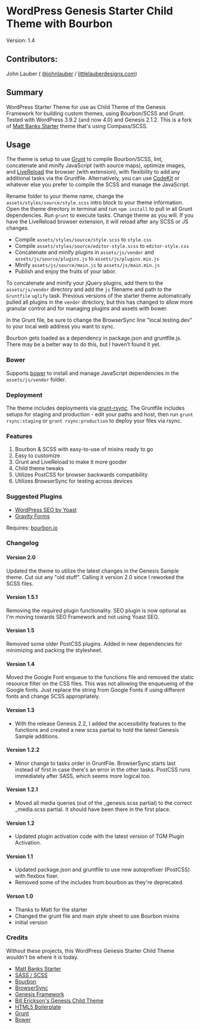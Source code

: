 # WordPress Genesis Starter Child Theme with Bourbon

Version: 1.4

## Contributors:

John Lauber ( [@johnlauber](http://twitter.com/johnlauber) / [littlelauberdesigns.com](http://littlelauberdesigns.com))

## Summary

WordPress Starter Theme for use as Child Theme of the Genesis Framework for building custom themes, using Bourbon/SCSS and Grunt. Tested with WordPress 3.9.2 (and now 4.0) and Genesis 2.1.2. This is a fork of [Matt Banks Starter](https://github.com/mattbanks/WordPress-Starter-Theme) theme that's using Compass/SCSS.

## Usage

The theme is setup to use [Grunt](http://gruntjs.com/) to compile Bourbon/SCSS, lint, concatenate and minify JavaScript (with source maps), optimize images, and [LiveReload](http://livereload.com/) the browser (with extension), with flexibility to add any additional tasks via the Gruntfile. Alternatively, you can use [CodeKit](http://incident57.com/codekit/) or whatever else you prefer to compile the SCSS and manage the JavaScript.

Rename folder to your theme name, change the `assets/styles/source/style.scss` intro block to your theme information. Open the theme directory in terminal and run `npm install` to pull in all Grunt dependencies. Run `grunt` to execute tasks. Change theme as you will. If you have the LiveReload browser extension, it will reload after any SCSS or JS changes.

- Compile `assets/styles/source/style.scss` to `style.css`
- Compile `assets/styles/source/editor-style.scss` to `editor-style.css`
- Concatenate and minify plugins in `assets/js/vendor` and `assets/js/source/plugins.js` to `assets/js/plugins.min.js`
- Minify `assets/js/source/main.js` to `assets/js/main.min.js`
- Publish and enjoy the fruits of your labor.

To concatenate and minify your jQuery plugins, add them to the `assets/js/vendor` directory and add the `js` filename and path to the `Gruntfile` `uglify` task. Previous versions of the starter theme automatically pulled all plugins in the `vendor` directory, but this has changed to allow more granular control and for managing plugins and assets with bower.

In the Grunt file, be sure to change the BrowserSync line "local.testing.dev" to your local web address you want to sync.

Bourbon gets loaded as a dependency in package.json and gruntfile.js. There may be a better way to do this, but I haven’t found it yet.

### Bower

Supports [bower](https://github.com/bower/bower) to install and manage JavaScript dependencies in the `assets/js/vendor` folder.

### Deployment

The theme includes deployments via [grunt-rsync](https://github.com/jedrichards/grunt-rsync). The Gruntfile includes setups for staging and production - edit your paths and host, then run `grunt rsync:staging` or `grunt rsync:production` to deploy your files via rsync.

### Features

1. Bourbon & SCSS with easy-to-use of mixins ready to go
2. Easy to customize
3. Grunt and LiveReload to make it more gooder
4. Child theme tweaks
5. Utilizes PostCSS for browser backwards compatibility
6. Utilizes BrowserSync for testing across devices

### Suggested Plugins

* [WordPress SEO by Yoast](http://wordpress.org/extend/plugins/wordpress-seo/)
* [Gravity Forms](http://www.gravityforms.com/)

Requires: [bourbon.io](http://bourbon.io/)

### Changelog
#### Version 2.0
Updated the theme to utilize the latest changes in the Genesis Sample theme. Cut out any "old stuff". Calling it version 2.0 since I reworked the SCSS files.

#### Version 1.5.1
Removing the required plugin functionality. SEO plugin is now optional as I'm moving towards SEO Framework and not using Yoast SEO.

#### Version 1.5
Removed some older PostCSS plugins. Added in new dependencies for minimizing and packing the stylesheet.

#### Version 1.4
Moved the Google Font enqueue to the functions file and removed the static resource filter on the CSS files. This was not allowing the enqueueing of the Google fonts. Just replace the string from Google Fonts if using different fonts and change SCSS appropriately.

#### Version 1.3
* With the release Genesis 2.2, I added the accessibility features to the functions and created a new scss partial to hold the latest Genesis Sample additions.

#### Version 1.2.2
* Minor change to tasks order in GruntFile. BrowserSync starts last instead of first in case there's an error in the other tasks. PostCSS runs immediately after SASS, which seems more logical too.

#### Version 1.2.1
* Moved all media queries (out of the _genesis.scss partial) to the correct _media.scss partial. It should
have been there in the first place.

#### Version 1.2
* Updated plugin activation code with the latest version of TGM Plugin Activation.

#### Version 1.1
* Updated package.json and gruntfile to use new autoprefixer (PostCSS) with flexbox fixer.
* Removed some of the includes from bourbon as they're deprecated.

#### Verson 1.0
* Thanks to Matt for the starter
* Changed the grunt file and main style sheet to use Bourbon mixins
* initial version

### Credits

Without these projects, this WordPress Genesis Starter Child Theme wouldn't be where it is today.

* [Matt Banks Starter](https://github.com/mattbanks/WordPress-Starter-Theme)
* [SASS / SCSS](http://sass-lang.com/)
* [Bourbon](http://bourbon.io)
* [BrowserSync](http://www.browsersync.io)
* [Genesis Framework](http://my.studiopress.com/themes/genesis/)
* [Bill Erickson's Genesis Child Theme](https://github.com/billerickson/BE-Genesis-Child)
* [HTML5 Boilerplate](http://html5boilerplate.com)
* [Grunt](http://gruntjs.com/)
* [Bower](https://github.com/bower/bower)
